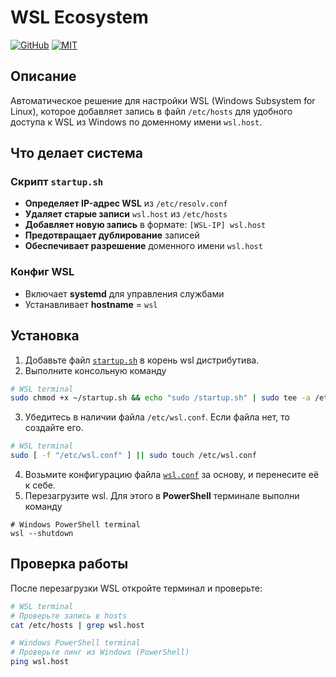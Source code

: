 # WSL Ecosystem

[![GitHub](https://img.shields.io/badge/View_on-GitHub-black?logo=github)](https://github.com/linux-utils/bash-aliases)
[![MIT](https://img.shields.io/badge/License-MIT-lightgrey.svg)](LICENSE)

## Описание

Автоматическое решение для настройки WSL (Windows Subsystem for Linux), которое добавляет запись в файл `/etc/hosts` для удобного доступа к WSL из Windows по доменному имени `wsl.host`.

## Что делает система

### Скрипт `startup.sh`
- **Определяет IP-адрес WSL** из `/etc/resolv.conf`
- **Удаляет старые записи** `wsl.host` из `/etc/hosts`
- **Добавляет новую запись** в формате: `[WSL-IP] wsl.host`
- **Предотвращает дублирование** записей
- **Обеспечивает разрешение** доменного имени `wsl.host`

### Конфиг WSL
- Включает **systemd** для управления службами
- Устанавливает **hostname** = `wsl`

## Установка
1. Добавьте файл [`startup.sh`](/src/startup.sh) в корень wsl дистрибутива.
2. Выполните консольную команду
```bash
# WSL terminal
sudo chmod +x ~/startup.sh && echo "sudo /startup.sh" | sudo tee -a /etc/profile
```
3. Убедитесь в наличии файла `/etc/wsl.conf`. Если файла нет, то создайте его.
```bash
# WSL terminal
sudo [ -f "/etc/wsl.conf" ] || sudo touch /etc/wsl.conf
```
4. Возьмите конфигурацию файла [`wsl.conf`](/src/etc/wsl.conf) за основу, и перенесите её к себе.
5. Перезагрузите wsl. Для этого в **PowerShell** терминале выполни команду
```shell
# Windows PowerShell terminal
wsl --shutdown
```

## Проверка работы

После перезагрузки WSL откройте терминал и проверьте:

```bash
# WSL terminal
# Проверьте запись в hosts
cat /etc/hosts | grep wsl.host
```
```bash
# Windows PowerShell terminal
# Проверьте пинг из Windows (PowerShell)
ping wsl.host
```
